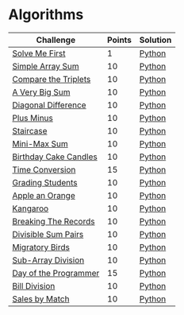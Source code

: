 # Algorithms

Challenge | Points | Solution
----------|--------|---------
[Solve Me First](https://www.hackerrank.com/challenges/solve-me-first/problem)| 1 | [Python](https://github.com/AlexJunior01/HackerRank/blob/master/Algorithms/SolveMeFirst.py)
[Simple Array Sum](https://www.hackerrank.com/challenges/simple-array-sum)| 10 | [Python](https://github.com/AlexJunior01/HackerRank/blob/master/Algorithms/SimpleArraySum.py)
[Compare the Triplets](https://www.hackerrank.com/challenges/compare-the-triplets)| 10 | [Python](https://github.com/AlexJunior01/HackerRank/blob/master/Algorithms/CompareTheTriplets.py)
[A Very Big Sum](https://www.hackerrank.com/challenges/a-very-big-sum) | 10 | [Python](https://github.com/AlexJunior01/HackerRank/blob/master/Algorithms/AVeryBigSum.py)
[Diagonal Difference](https://www.hackerrank.com/challenges/diagonal-difference) | 10 | [Python](https://github.com/AlexJunior01/HackerRank/blob/master/Algorithms/DiagonalDifference.py)
[Plus Minus](https://www.hackerrank.com/challenges/plus-minus/problem) | 10 | [Python](https://github.com/AlexJunior01/HackerRank/blob/master/Algorithms/PlusMinus.py)
[Staircase](https://www.hackerrank.com/challenges/staircase/problem) | 10 | [Python](https://github.com/AlexJunior01/HackerRank/blob/master/Algorithms/Staircase.py)
[Mini-Max Sum](https://www.hackerrank.com/challenges/mini-max-sum/problem) | 10 | [Python](https://github.com/AlexJunior01/HackerRank/blob/master/Algorithms/MiniMaxSum.py)
[Birthday Cake Candles](https://www.hackerrank.com/challenges/birthday-cake-candles/problem)| 10 | [Python](https://github.com/AlexJunior01/HackerRank/blob/master/Algorithms/BirthdayCakeCandles.py)
[Time Conversion](https://www.hackerrank.com/challenges/time-conversion/problem) | 15 | [Python](https://github.com/AlexJunior01/HackerRank/blob/master/Algorithms/TimeConversion.py)
[Grading Students](https://www.hackerrank.com/challenges/grading/problem) | 10 | [Python](https://github.com/AlexJunior01/HackerRank/blob/master/Algorithms/GradingStudents.py)
[Apple an Orange](https://www.hackerrank.com/challenges/apple-and-orange) | 10 | [Python](https://github.com/AlexJunior01/HackerRank/blob/master/Algorithms/AppleAndOranje.py)
[Kangaroo](https://www.hackerrank.com/challenges/kangaroo) | 10 | [Python](https://github.com/AlexJunior01/HackerRank/blob/master/Algorithms/Kangaroo.py)
[Breaking The Records](https://www.hackerrank.com/challenges/breaking-best-and-worst-records/problem) | 10 |[Python](https://github.com/AlexJunior01/HackerRank/blob/master/Algorithms/BreakingTheRecords.py)
[Divisible Sum Pairs](https://www.hackerrank.com/challenges/divisible-sum-pairs/problem) | 10 | [Python](https://github.com/AlexJunior01/HackerRank/blob/master/Algorithms/DivisibleSumPairs.py)
[Migratory Birds](https://www.hackerrank.com/challenges/migratory-birds/problem) | 10 | [Python](https://github.com/AlexJunior01/HackerRank/blob/master/Algorithms/MigratoryBirds.py)
[Sub-Array Division](https://www.hackerrank.com/challenges/the-birthday-bar/problem) | 10 | [Python](https://github.com/AlexJunior01/HackerRank/blob/master/Algorithms/Sub-ArrayDivision.py)
[Day of the Programmer](https://www.hackerrank.com/challenges/day-of-the-programmer/problem) | 15 | [Python]()
[Bill Division](https://www.hackerrank.com/challenges/bon-appetit/problem) | 10 | [Python](https://github.com/AlexJunior01/HackerRank/blob/master/Algorithms/DayOfTheProgrammer.py)
[Sales by Match](https://www.hackerrank.com/challenges/sock-merchant/problem) | 10 | [Python](https://github.com/AlexJunior01/HackerRank/blob/master/Algorithms/SalesByMatch.py)
